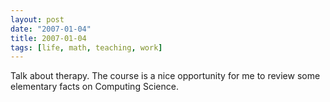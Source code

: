 ```yaml
---
layout: post
date: "2007-01-04"
title: 2007-01-04
tags: [life, math, teaching, work]
---
```

Talk about therapy. The course is a nice opportunity for me to
review some elementary facts on Computing Science.


